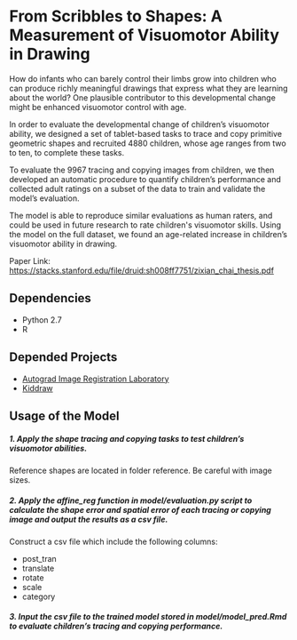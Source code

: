# From Scribbles to Shapes: A Measurement of Visuomotor Ability in Drawing

How do infants who can barely control their limbs grow into children who can produce richly meaningful drawings that express what they are learning about the world? One plausible contributor to this developmental change might be enhanced visuomotor control with age. 

In order to evaluate the developmental change of children’s visuomotor ability, we designed a set of tablet-based tasks to trace and copy primitive geometric shapes and recruited 4880 children, whose age ranges from two to ten, to complete these tasks. 

To evaluate the 9967 tracing and copying images from children, we then developed an automatic procedure to quantify children’s performance and collected adult ratings on a subset of the data to train and validate the model’s evaluation. 

The model is able to reproduce similar evaluations as human raters, and could be used in future research to rate children's visuomotor skills. Using the model on the full dataset, we found an age-related increase in children’s visuomotor ability in drawing.

Paper Link: https://stacks.stanford.edu/file/druid:sh008ff7751/zixian_chai_thesis.pdf

## Dependencies
- Python 2.7
- R

## Depended Projects
- [Autograd Image Registration Laboratory](https://github.com/airlab-unibas/airlab)
- [Kiddraw](https://github.com/brialorelle/kiddraw)

## Usage of the Model

##### 1.  Apply the shape tracing and copying tasks to test children’s visuomotor abilities. 

Reference shapes are located in folder reference. Be careful with image sizes.

##### 2. Apply the affine_reg function in model/evaluation.py script to calculate the shape error and spatial error of each tracing or copying image and output the results as a csv file. 

Construct a csv file which include the following columns:
- post_tran
- translate
- rotate
- scale
- category

##### 3. Input the csv file to the trained model stored in model/model_pred.Rmd to evaluate children’s tracing and copying performance.

